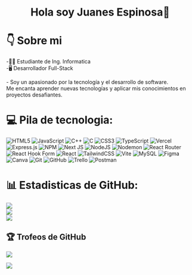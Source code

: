 <div align="center">
  <h1>Hola soy Juanes Espinosa👋</h1>
</div>

# 👇 Sobre mi
<div>
-👨‍🎓 Estudiante de Ing. Informatica <br/>
-🖥️ Desarrollador Full-Stack <br/>
<p>- Soy un apasionado por la tecnología y el desarrollo de software.<br/>
  Me encanta aprender nuevas tecnologías y aplicar mis conocimientos en <br/>
  proyectos desafiantes.</p>
</div>


# 💻 Pila de tecnologia:
![HTML5](https://img.shields.io/badge/html5-%23E34F26.svg?style=for-the-badge&logo=html5&logoColor=white) ![JavaScript](https://img.shields.io/badge/javascript-%23323330.svg?style=for-the-badge&logo=javascript&logoColor=%23F7DF1E) ![C++](https://img.shields.io/badge/c++-%2300599C.svg?style=for-the-badge&logo=c%2B%2B&logoColor=white) ![C](https://img.shields.io/badge/c-%2300599C.svg?style=for-the-badge&logo=c&logoColor=white) ![CSS3](https://img.shields.io/badge/css3-%231572B6.svg?style=for-the-badge&logo=css3&logoColor=white) ![TypeScript](https://img.shields.io/badge/typescript-%23007ACC.svg?style=for-the-badge&logo=typescript&logoColor=white) ![Vercel](https://img.shields.io/badge/vercel-%23000000.svg?style=for-the-badge&logo=vercel&logoColor=white) ![Express.js](https://img.shields.io/badge/express.js-%23404d59.svg?style=for-the-badge&logo=express&logoColor=%2361DAFB) ![NPM](https://img.shields.io/badge/NPM-%23CB3837.svg?style=for-the-badge&logo=npm&logoColor=white) ![Next JS](https://img.shields.io/badge/Next-black?style=for-the-badge&logo=next.js&logoColor=white) ![NodeJS](https://img.shields.io/badge/node.js-6DA55F?style=for-the-badge&logo=node.js&logoColor=white) ![Nodemon](https://img.shields.io/badge/NODEMON-%23323330.svg?style=for-the-badge&logo=nodemon&logoColor=%BBDEAD) ![React Router](https://img.shields.io/badge/React_Router-CA4245?style=for-the-badge&logo=react-router&logoColor=white) ![React Hook Form](https://img.shields.io/badge/React%20Hook%20Form-%23EC5990.svg?style=for-the-badge&logo=reacthookform&logoColor=white) ![React](https://img.shields.io/badge/react-%2320232a.svg?style=for-the-badge&logo=react&logoColor=%2361DAFB) ![TailwindCSS](https://img.shields.io/badge/tailwindcss-%2338B2AC.svg?style=for-the-badge&logo=tailwind-css&logoColor=white) ![Vite](https://img.shields.io/badge/vite-%23646CFF.svg?style=for-the-badge&logo=vite&logoColor=white) ![MySQL](https://img.shields.io/badge/mysql-4479A1.svg?style=for-the-badge&logo=mysql&logoColor=white) ![Figma](https://img.shields.io/badge/figma-%23F24E1E.svg?style=for-the-badge&logo=figma&logoColor=white) ![Canva](https://img.shields.io/badge/Canva-%2300C4CC.svg?style=for-the-badge&logo=Canva&logoColor=white) ![Git](https://img.shields.io/badge/git-%23F05033.svg?style=for-the-badge&logo=git&logoColor=white) ![GitHub](https://img.shields.io/badge/github-%23121011.svg?style=for-the-badge&logo=github&logoColor=white) ![Trello](https://img.shields.io/badge/Trello-%23026AA7.svg?style=for-the-badge&logo=Trello&logoColor=white) ![Postman](https://img.shields.io/badge/Postman-FF6C37?style=for-the-badge&logo=postman&logoColor=white)
# 📊 Estadisticas de GitHub:
![](https://github-readme-stats.vercel.app/api?username=JuanesEspinosa&theme=react&hide_border=false&include_all_commits=false&count_private=true)<br/>
![](https://github-readme-streak-stats.herokuapp.com/?user=JuanesEspinosa&theme=react&hide_border=false)<br/>
![](https://github-readme-stats.vercel.app/api/top-langs/?username=JuanesEspinosa&theme=react&hide_border=false&include_all_commits=false&count_private=true&layout=compact)

## 🏆 Trofeos de GitHub
![](https://github-profile-trophy.vercel.app/?username=JuanesEspinosa&theme=radical&no-frame=false&no-bg=false&margin-w=4)

[![](https://visitcount.itsvg.in/api?id=JuanesEspinosa&icon=2&color=6)](https://visitcount.itsvg.in)

<!-- Proudly created with GPRM ( https://gprm.itsvg.in ) -->
